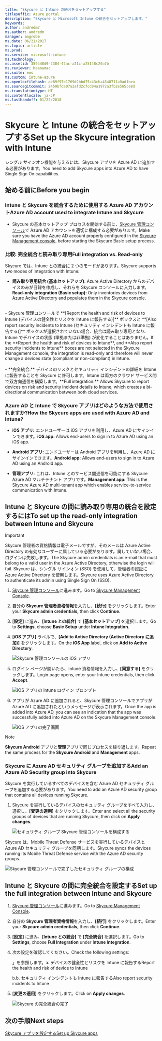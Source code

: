 ```yaml
---
title: "Skycure と Intune の統合をセットアップする"
titlesuffix: Azure portal
description: "Skycure と Microsoft Intune の統合をセットアップします。"
keywords: 
author: andredm7
ms.author: andredm
manager: angrobe
ms.date: 06/21/2017
ms.topic: article
ms.prod: 
ms.service: microsoft-intune
ms.technology: 
ms.assetid: 359448d9-2384-42ac-a21c-a25148c20a7b
ms.reviewer: heenamac
ms.suite: ems
ms.custom: intune-azure
ms.openlocfilehash: ae89f97e1769d2bbd75c43cba4848711a0ad1bea
ms.sourcegitcommit: 2459bfda07a2afd2cfcd94a1972a3fb2e565ce8d
ms.translationtype: HT
ms.contentlocale: ja-JP
ms.lasthandoff: 01/22/2018
---
```

# <a name="set-up-the-skycure-integration-with-intune"></a><span data-ttu-id="4bb88-103">Skycure と Intune の統合をセットアップする</span><span class="sxs-lookup"><span data-stu-id="4bb88-103">Set up the Skycure integration with Intune</span></span>

<span data-ttu-id="4bb88-104">シングル サインオン機能を与えるには、Skycure アプリを Azure AD に追加する必要があります。</span><span class="sxs-lookup"><span data-stu-id="4bb88-104">You need to add Skycure apps into Azure AD to have Single Sign On capabilities.</span></span>

## <a name="before-you-begin"></a><span data-ttu-id="4bb88-105">始める前に</span><span class="sxs-lookup"><span data-stu-id="4bb88-105">Before you begin</span></span>

### <a name="azure-ad-account-used-to-integrate-intune-and-skycure"></a><span data-ttu-id="4bb88-106">Intune と Skycure を統合するために使用する Azure AD アカウント</span><span class="sxs-lookup"><span data-stu-id="4bb88-106">Azure AD account used to integrate Intune and Skycure</span></span>

-   <span data-ttu-id="4bb88-107">Skycure の基本セットアップ プロセスを開始する前に、[Skycure 管理コンソール](https://aad.skycure.com)で Azure AD アカウントを適切に構成する必要があります。</span><span class="sxs-lookup"><span data-stu-id="4bb88-107">Make sure you have the Azure AD account properly configured in the [Skycure Management console](https://aad.skycure.com), before starting the Skycure Basic setup process.</span></span>

### <a name="full-integration-vs-read-only"></a><span data-ttu-id="4bb88-108">比較: 完全統合と読み取り専用</span><span class="sxs-lookup"><span data-stu-id="4bb88-108">Full integration vs. Read-only</span></span>

<span data-ttu-id="4bb88-109">Skycure では、Intune との統合に 2 つのモードがあります。</span><span class="sxs-lookup"><span data-stu-id="4bb88-109">Skycure supports two modes of integration with Intune:</span></span>

-   <span data-ttu-id="4bb88-110">**読み取り専用統合 (基本セットアップ):** Azure Active Directory からのデバイスのみが目録を作成し、それらを Skycure コンソールに入力します。</span><span class="sxs-lookup"><span data-stu-id="4bb88-110">**Read-only integration (Basic setup):** Only inventories devices from Azure Active Directory and populates them in the Skycure console.</span></span>
<br>
    -   <span data-ttu-id="4bb88-111">Skycure 管理コンソールで **[Report the health and risk of devices to Intune (デバイスの健全性とリスクを Intune に報告する)]** ボックスと **[Also report security incidents to Intune (セキュリティ インシデントも Intune に報告する)]** ボックスが選択されていない場合、統合は読み取り専用となり、Intune でデバイスの状態 (準拠または非準拠) が変化することはありません。</span><span class="sxs-lookup"><span data-stu-id="4bb88-111">If the **Report the health and risk of devices to Intune**, and **Also report security incidents to Intune** boxes are not selected in the Skycure Management console, the integration is read-only and therefore will never change a devices state (compliant or non-compliant) in Intune.</span></span>
<br></br>
-   <span data-ttu-id="4bb88-112">**完全統合:** デバイスのリスクとセキュリティ インシデントの詳細を Intune に報告することを Skycure に許可します。Intune は両方のクラウド サービス間で双方向通信を構築します。</span><span class="sxs-lookup"><span data-stu-id="4bb88-112">**Full integration:** Allows Skycure to report devices on risk and security incident details to Intune, which creates a bi-directional communication between both cloud services.</span></span>

### <a name="how-the-skycure-apps-are-used-with-azure-ad-and-intune"></a><span data-ttu-id="4bb88-113">Azure AD と Intune で Skycure アプリはどのような方法で使用されますか?</span><span class="sxs-lookup"><span data-stu-id="4bb88-113">How the Skycure apps are used with Azure AD and Intune?</span></span>

-   <span data-ttu-id="4bb88-114">**iOS アプリ:** エンドユーザーは iOS アプリを利用し、Azure AD にサインインできます。</span><span class="sxs-lookup"><span data-stu-id="4bb88-114">**iOS app:** Allows end-users to sign in to Azure AD using an iOS app.</span></span>

-   <span data-ttu-id="4bb88-115">**Android アプリ:** エンドユーザーは Android アプリを利用し、Azure AD にサインインできます。</span><span class="sxs-lookup"><span data-stu-id="4bb88-115">**Android app:** Allows end-users to sign in to Azure AD using an Android app.</span></span>

-   <span data-ttu-id="4bb88-116">**管理アプリ:** これは、Intune とのサービス間通信を可能にする Skycure Azure AD マルチテナント アプリです。</span><span class="sxs-lookup"><span data-stu-id="4bb88-116">**Management app:** This is the Skycure Azure AD multi-tenant app which enables service-to-service communication with Intune.</span></span>

## <a name="to-set-up-the-read-only-integration-between-intune-and-skycure"></a><span data-ttu-id="4bb88-117">Intune と Skycure の間に読み取り専用の統合を設定するには</span><span class="sxs-lookup"><span data-stu-id="4bb88-117">To set up the read-only integration between Intune and Skycure</span></span>

> [!IMPORTANT]
> <span data-ttu-id="4bb88-118">Skycure 管理者の資格情報は電子メールですが、そのメールは Azure Active Directory の有効なユーザーに属している必要があります。属していない場合、ログインは失敗します。</span><span class="sxs-lookup"><span data-stu-id="4bb88-118">The Skycure admin credentials is an e-mail that must belong to a valid user in the Azure Active Directory, otherwise the login will fail.</span></span> <span data-ttu-id="4bb88-119">Skycure は、シングル サインオン (SSO) を使用して、管理者の認証に Azure Active Directory を使用します。</span><span class="sxs-lookup"><span data-stu-id="4bb88-119">Skycure uses Azure Active Directory to authenticate its admin using Single Sign On (SSO).</span></span>

1.  <span data-ttu-id="4bb88-120">[Skycure 管理コンソール](https://aad.skycure.com)に進みます。</span><span class="sxs-lookup"><span data-stu-id="4bb88-120">Go to [Skycure Management Console](https://aad.skycure.com).</span></span>

2.  <span data-ttu-id="4bb88-121">自分の **Skycure 管理者資格情報**を入力し、**[続行]** をクリックします。</span><span class="sxs-lookup"><span data-stu-id="4bb88-121">Enter your **Skycure admin credentials**, then click **Continue**.</span></span>

3.  <span data-ttu-id="4bb88-122">**[設定]** に進み、**[Intune との統合]** で **[基本セットアップ]** を選択します。</span><span class="sxs-lookup"><span data-stu-id="4bb88-122">Go to **Settings**, choose **Basic Setup** under **Intune Integration**.</span></span>

4.  <span data-ttu-id="4bb88-123">**[iOS アプリ]** ラベルで、**[Add to Active Directory (Active Directory に追加)]** をクリックします。</span><span class="sxs-lookup"><span data-stu-id="4bb88-123">On the **iOS App** label, click on **Add to Active Directory**.</span></span>

    ![Skycure 管理コンソールの iOS アプリ](./media/skycure-setup-1.png)

5.  <span data-ttu-id="4bb88-125">ログイン ページが開いたら、Intune 資格情報を入力し、**[同意する]** をクリックします。</span><span class="sxs-lookup"><span data-stu-id="4bb88-125">Login page opens, enter your Intune credentials, then click **Accept**.</span></span>

    ![iOS アプリの Intune ログイン プロンプト](./media/skycure-setup-2.png)

6.  <span data-ttu-id="4bb88-127">アプリが Azure AD に追加されると、Skycure 管理コンソールでアプリが Azure AD に追加されたというメッセージが表示されます。</span><span class="sxs-lookup"><span data-stu-id="4bb88-127">Once the app is added into Azure AD, you can see an indication that the app was successfully added into Azure AD on the Skycure Management console.</span></span>

    ![iOS アプリの完了画面](./media/skycure-setup-3.png)

> [!NOTE]
> <span data-ttu-id="4bb88-129">**Skycure Android** アプリと**管理**アプリで同じプロセスを繰り返します。</span><span class="sxs-lookup"><span data-stu-id="4bb88-129">Repeat the same process for the **Skycure Android** and **Management** apps.</span></span>

### <a name="add-an-azure-ad-security-group-into-skycure"></a><span data-ttu-id="4bb88-130">Skycure に Azure AD セキュリティ グループを追加する</span><span class="sxs-lookup"><span data-stu-id="4bb88-130">Add an Azure AD Security group into Skycure</span></span>

<span data-ttu-id="4bb88-131">Skycure を実行しているすべてのデバイスを含む Azure AD セキュリティ グループを追加する必要があります。</span><span class="sxs-lookup"><span data-stu-id="4bb88-131">You need to add an Azure AD security group that contains all devices running Skycure.</span></span>

1.  <span data-ttu-id="4bb88-132">Skycure を実行しているデバイスのセキュリティ グループをすべて入力し、選択し、**[変更の適用]** をクリックします。</span><span class="sxs-lookup"><span data-stu-id="4bb88-132">Enter and select all the security groups of devices that are running Skycure, then click on **Apply changes**.</span></span>

    ![セキュリティ グループ Skycure 管理コンソールを構成する](./media/skycure-setup-4.png)

<span data-ttu-id="4bb88-134">Skycure は、Mobile Threat Defense サービスを実行しているデバイスと Azure AD セキュリティ グループを同期します。</span><span class="sxs-lookup"><span data-stu-id="4bb88-134">Skycure syncs the devices running its Mobile Threat Defense service with the Azure AD security groups.</span></span>

![Skycure 管理コンソールで完了したセキュリティ グループの構成](./media/skycure-setup-5.png)

## <a name="set-up-the-full-integration-between-intune-and-skycure"></a><span data-ttu-id="4bb88-136">Intune と Skycure の間に完全統合を設定する</span><span class="sxs-lookup"><span data-stu-id="4bb88-136">Set up the full integration between Intune and Skycure</span></span>

1.  <span data-ttu-id="4bb88-137">[Skycure 管理コンソール](https://aad.skycure.com)に進みます。</span><span class="sxs-lookup"><span data-stu-id="4bb88-137">Go to [Skycure Management Console](https://aad.skycure.com).</span></span>

2.  <span data-ttu-id="4bb88-138">自分の **Skycure 管理者資格情報**を入力し、**[続行]** をクリックします。</span><span class="sxs-lookup"><span data-stu-id="4bb88-138">Enter your **Skycure admin credentials**, then click **Continue**.</span></span>

3.  <span data-ttu-id="4bb88-139">**[設定]** に進み、**[Intune との統合]** で **[完全統合]** を選択します。</span><span class="sxs-lookup"><span data-stu-id="4bb88-139">Go to **Settings**, choose **Full Integration** under **Intune Integration**.</span></span>

4.  <span data-ttu-id="4bb88-140">次の設定を確認してください。</span><span class="sxs-lookup"><span data-stu-id="4bb88-140">Check the following settings:</span></span>

    <span data-ttu-id="4bb88-141">」を参照します。</span><span class="sxs-lookup"><span data-stu-id="4bb88-141">a.</span></span>  <span data-ttu-id="4bb88-142">デバイスの健全性とリスクを Intune に報告する</span><span class="sxs-lookup"><span data-stu-id="4bb88-142">Report the health and risk of device to Intune</span></span>

    <span data-ttu-id="4bb88-143">b.</span><span class="sxs-lookup"><span data-stu-id="4bb88-143">b.</span></span>  <span data-ttu-id="4bb88-144">セキュリティ インシデントも Intune に報告する</span><span class="sxs-lookup"><span data-stu-id="4bb88-144">Also report security incidents to Intune</span></span>

5.  <span data-ttu-id="4bb88-145">**[変更の適用]** をクリックします。</span><span class="sxs-lookup"><span data-stu-id="4bb88-145">Click on **Apply changes**.</span></span>

    ![Skycure の完全統合の完了](./media/skycure-setup-6.png)

## <a name="next-steps"></a><span data-ttu-id="4bb88-147">次の手順</span><span class="sxs-lookup"><span data-stu-id="4bb88-147">Next steps</span></span>

[<span data-ttu-id="4bb88-148">Skycure アプリを設定する</span><span class="sxs-lookup"><span data-stu-id="4bb88-148">Set up Skycure apps</span></span>](mtd-apps-ios-app-configuration-policy-add-assign.md)
